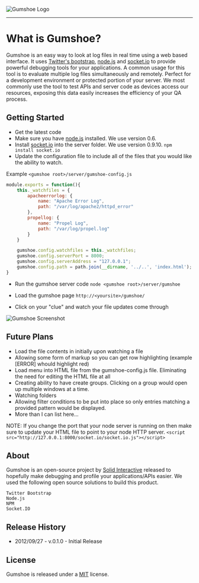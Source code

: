 
![Gumshoe Logo](https://s3.amazonaws.com/solid-github/gumshoe/gumshoe-23033738.png)

* * *


# What is Gumshoe?

Gumshoe is an easy way to look at log files in real time using a web based interface. It uses [Twitter's bootstrap](http://twitter.github.com/bootstrap/),
[node.js](http://nodejs.org/) and [socket.io](http://socket.io) to provide powerful debugging tools for your applications. A common usage for this tool is to
evaluate multiple log files simultaneously and remotely. Perfect for a development environment or protected portion of
your server. We most commonly use the tool to test APIs and server code as devices access our resources, exposing this data easily increases the efficiency of your QA process.

## Getting Started

* Get the latest code
* Make sure you have [node.js](http://nodejs.org/) installed. We use version 0.6.
* Install [socket.io](http://socket.io) into the server folder. We use version 0.9.10. `npm install socket.io`
* Update the configuration file to include all of the files that you would like the ability to watch.

Example `<gumshoe root>/server/gumshoe-config.js`

```javascript
module.exports = function(){
    this._watchfiles = {
        apacheerrorlog: {
            name: "Apache Error Log",
            path: "/var/log/apache2/httpd_error"
        },
        propellog: {
            name: "Propel Log",
            path: "/var/log/propel.log"
        }
    }

    gumshoe.config.watchfiles = this._watchfiles;
    gumshoe.config.serverPort = 8000;
    gumshoe.config.serverAddress = "127.0.0.1";
    gumshoe.config.path = path.join(__dirname, '../..', 'index.html');
}
```
* Run the gumshoe server code `node <gumshoe root>/server/gumshoe`

* Load the gumshoe page `http://<yoursite>/gumshoe/`
* Click on your "clue" and watch your file updates come through

![Gumshoe Screenshot](https://s3.amazonaws.com/solid-github/gumshoe/gumshoe-hard-evidence.png)

## Future Plans

* Load the file contents in initially upon watching a file
* Allowing some form of markup so you can get row highlighting (example [ERROR] whould highlight red)
* Load menu into HTML file from the gumshoe-config.js file. Eliminating the need for editing the HTML file at all
* Creating ability to have create groups. Clicking on a group would open up multiple windows at a time.
* Watching folders
* Allowing filter conditions to be put into place so only entries matching a provided pattern would be displayed.
* More than I can list here...

NOTE: If you change the port that your node server is running on then make sure to update your HTML file to point to your node HTTP server.
`<script src="http://127.0.0.1:8000/socket.io/socket.io.js"></script>`

## About

Gumshoe is an open-source project by [Solid Interactive](http://www.thinksolid.com) released to hopefully make debugging and profile your applications/APIs easier. We used the following open source solutions to build this product.

    Twitter Bootstrap
    Node.js
    NPM
    Socket.IO

## Release History

* 2012/09/27 - v.0.1.0 - Initial Release

## License

Gumshoe is released under a [MIT](http://opensource.org/licenses/mit-license.php) license.